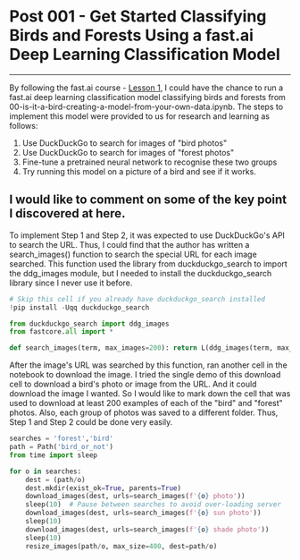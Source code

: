 # Post 001 - Get Started Classifying Birds and Forests Using a fast.ai Deep Learning Classification Model
---
By following the fast.ai course - [Lesson 1](https://aaronfan20x3.github.io/about.html), I could have the chance to run a fast.ai deep learning classification model classifying birds and forests from 00-is-it-a-bird-creating-a-model-from-your-own-data.ipynb. The steps to implement this model were provided to us for research and learning as follows:

1. Use DuckDuckGo to search for images of "bird photos"
1. Use DuckDuckGo to search for images of "forest photos"
1. Fine-tune a pretrained neural network to recognise these two groups
1. Try running this model on a picture of a bird and see if it works.

I would like to comment on some of the key point I discovered at here.
---
To implement Step 1 and Step 2, it was expected to use DuckDuckGo's API to search the URL. Thus, I could find that the author has written a search_images() function to search the special URL for each image searched. This function used the library from duckduckgo_search to import the ddg_images module, but I needed to install the duckduckgo_search library since I never use it before.

```python
# Skip this cell if you already have duckduckgo_search installed
!pip install -Uqq duckduckgo_search

from duckduckgo_search import ddg_images
from fastcore.all import *

def search_images(term, max_images=200): return L(ddg_images(term, max_results=max_images)).itemgot('image')
```
After the image's URL was searched by this function, ran another cell in the notebook to download the image. I tried the single demo of this download cell to download a bird's photo or image from the URL. And it could download the image I wanted. So I would like to mark down the cell that was used to download at least 200 examples of each of the "bird" and "forest" photos. Also, each group of photos was saved to a different folder. Thus, Step 1 and Step 2 could be done very easily.

```python
searches = 'forest','bird'
path = Path('bird_or_not')
from time import sleep

for o in searches:
    dest = (path/o)
    dest.mkdir(exist_ok=True, parents=True)
    download_images(dest, urls=search_images(f'{o} photo'))
    sleep(10)  # Pause between searches to avoid over-loading server
    download_images(dest, urls=search_images(f'{o} sun photo'))
    sleep(10)
    download_images(dest, urls=search_images(f'{o} shade photo'))
    sleep(10)
    resize_images(path/o, max_size=400, dest=path/o)
```

